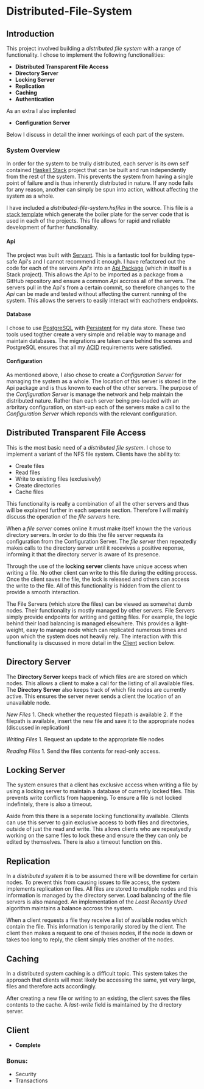 # Distributed-File-System

## Introduction
This project involved building a *distributed file system* with a range of functionality. 
I chose to implement the following functionalities:

 * __Distributed Transparent File Access__
 * __Directory Server__
 * __Locking Server__
 * __Replication__
 * __Caching__
 * __Authentication__
 
 As an extra I also implented 
 * __Configuration Server__
 
 Below I discuss in detail the inner workings of each part of the system. 
 
 ### System Overview
 In order for the system to be trully distributed, each server is its own self contained [Haskell Stack]() project that can be built and run independently from the rest of the system.
 This prevents the system from having a single point of failure and is thus inherently distributed in nature. If any node fails for any reason, another can simply be spun into action, without affecting the system as a whole.
 
I have included a _distributed-file-system.hsfiles_ in the source. This file is a [stack template]() which generate the boiler plate for the server code that is used in each of the projects. This file allows for rapid and reliable development of further functionality.

#### Api
The project was built with [Servant](). This is a fantastic tool for building type-safe Api's and I cannot recommend it enough. I have refactored out the code for each of the servers _Api's_ into an [Api Package]() (which in itself is a Stack project). This allows the _Api_ to be imported as a package from a GitHub repository and ensure a common _Api_ accross all of the servers. The servers pull in the Api's from a certain commit, so therefore changes to the _Api_ can be made and tested without affecting the current running of the system. This allows the servers to easily interact with eachothers endpoints.

#### Database
I chose to use [PostgreSQL]() with [Persistent]() for my data store. These two tools used togther create a very simple and reliable way to manage and maintain databases. The migrations are taken care behind the scenes and PostgreSQL ensures that all my [ACID]() requirements were satisfied.

#### Configuration
As mentioned above, I also chose to create a _Configuration Server_ for managing the system as a whole. The location of this server is stored in the Api package and is thus known to each of the other servers. 
The purpose of the _Configuration Server_ is manage the network and help maintain the distributed nature. Rather than each server being pre-loaded with an arbritary configuration, on start-up each of the servers make a call to the _Configuration Server_ which reponds with the relevant configuration.


 ## Distributed Transparent File Access
 This is the most basic need of a *distributed file system*. I chose to implement a variant of the NFS file system. Clients have the ability to:
   
   * Create files
   * Read files
   * Write to existing files (exclusively)
   * Create directories
   * Cache files 
   
This functionality is really a combination of all the other servers and thus will be explained further in each seperate section. Therefore I will mainly discuss the operation of the *file servers* here. 

When a *file server* comes online it must make itself known the the various directory servers. In order to do this the file server requests its configuration from the Configuration Server. 
The *file server* then repeatedly makes calls to the directory server until it recevives a positive reponse, informing it that the directory server is aware of its presence.
 
Through the use of the __locking server__ clients have unique access when writing a file. No other client can write to this file during the editing process. Once the client saves the file, the lock is released and others can access the write to the file. All of this functionality is hidden from the client to provide a smooth interaction.
 
The File Servers (which store the files) can be viewed as somewhat dumb nodes. Their functionality is mostly managed by other servers. File Servers simply provide endpoints for writing and getting files. For example, the logic behind their load balancing is managed elsewhere. This provides a light-weight, easy to manage node which can replicated numerous times and upon which the system does not heavily rely.
The interaction with this functionality is discussed in more detail in the [Client]() section below.

 ## Directory Server
 The **Directory Server** keeps track of which files are are stored on which nodes. This allows a client to make a call for the listing of all available files. The **Directory Server** also keeps track of which file nodes are currently active. This ensures the server never sends a client the location of an unavailable node.
 
 *New Files*
    1. Check whether the requested filepath is available
    2. If the filepath is available, insert the new file and save it to the appropriate nodes (discussed in replication)
 
 *Writing Files*
    1. Request an update to the appropriate file nodes
 
 *Reading Files*
    1. Send the files contents for read-only access.
 
  ## Locking Server
 The system ensures that a client has exclusive access when writing a file by using a locking server to maintain a database of currently locked files. This prevents write conflicts from happening. To ensure a file is not locked indefintely, there is also a timeout.
 
 Aside from this there is a seperate locking functionality available. Clients can use this server to gain exclusive access to both files and directories, outside of just the read and write. This allows clients who are repeatyedly working on the same files to lock these and ensure the they can only be edited by themselves. There is also a timeout function on this.
 
 ## Replication
In a _distributed system_ it is to be assumed there will be downtime for certain nodes. To prevent this from causing issues to file access, the system implements replication on files. All files are stored to multiple nodes and this information is managed by the directory server. Load balancing of the file servers is also managed. An implementation of the _Least Recently Used_ algorithm maintains a balance accross the system.

When a client requests a file they receive a list of available nodes which contain the file. This information is temporarily stored by the client. The client then makes a request to one of theses nodes, if the node is down or takes too long to reply, the client simply tries another of the nodes. 
 
 ## Caching
In a distributed system caching is a difficult topic. This system takes the approach that clients will most likely be accessing the same, yet very large, files and therefore acts accordingly.

After creating a new file or writing to an existing, the client saves the files contents to the cache. A _last-write_ field is maintained by the directory server.
  
 ## Client
 * __Complete__

 ### Bonus: 
 * Security
 * Transactions
  
